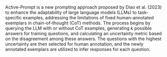 Active-Prompt is a new prompting approach proposed by Diao et al. (2023) to enhance the adaptability of large language models (LLMs) to task-specific examples, addressing the limitations of fixed human-annotated exemplars in chain-of-thought (CoT) methods. The process begins by querying the LLM with or without CoT examples, generating *k* possible answers for training questions, and calculating an uncertainty metric based on the disagreement among these answers. The questions with the highest uncertainty are then selected for human annotation, and the newly annotated exemplars are utilized to infer responses for each question.
